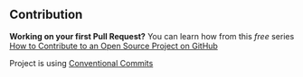 ## Contribution

**Working on your first Pull Request?** You can learn how from this *free* series [How to Contribute to an Open Source Project on GitHub](https://egghead.io/series/how-to-contribute-to-an-open-source-project-on-github)

Project is using [Conventional Commits](https://www.conventionalcommits.org/en/v1.0.0-beta.4/)